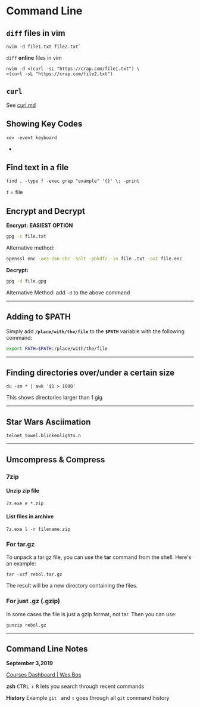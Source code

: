 # Command Line

## `diff` files in vim

```shell
nvim -d file1.txt file2.txt`
```

`diff` **online** files in vim

```shell
nvim -d <(curl -sL "https://crap.com/file1.txt") \
<(curl -sL "https://crap.com/file2.txt")
```

## `curl`

See [curl.md](curl.md)

## Showing Key Codes

```shell
xev -event keyboard
```

-

## Find text in a file

```shell
find . -type f -exec grep "example" '{}' \; -print
```

`f` = file

## Encrypt and Decrypt

**Encrypt:**
**EASIEST OPTION**

```bash
gpg -c file.txt
```

Alternative method:

```bash
openssl enc -aes-256-cbc -salt -pbkdf2 -in file .txt -out file.enc
```

**Decrypt:**

```bash
gpg -d file.gpg
```

Alternative Method:
add `-d` to the above command

---

## Adding to $PATH

Simply add **`/place/with/the/file`** to the **`$PATH`** variable with the following command:

```bash
export PATH=$PATH:/place/with/the/file
```

---

## Finding directories over/under a certain size

```shell
du -sm * | awk '$1 > 1000'
```

This shows directories larger than 1 gig

---


## Star Wars Asciimation

```shell
telnet towel.blinkenlights.n
```

---

## Umcompress & Compress

### 7zip

#### Unzip zip file

```shell
7z.exe e *.zip
```

#### List files in archive

```shell
7z.exe l -r filename.zip
```

### For tar.gz

To unpack a tar.gz file, you can use the **tar** command from the shell. Here's an example:

```shell
tar -xzf rebol.tar.gz
```

The result will be a new directory containing the files.

### For just .gz (.gzip)

In some cases the file is just a gzip format, not tar. Then you can use:

```shell
gunzip rebol.gz
```

---

## Command Line Notes

**September 3,2019**

[Courses Dashboard | Wes Bos](https://courses.wesbos.com/account/access/5cdc7ba285f96c03c1e44b42/view/195975829)

**zsh**
<kbd>CTRL</kbd> + <kbd>R</kbd> lets you search through recent commands

**History**
Example `git ` and <kbd>⇧</kbd> goes through all `git` command history 

